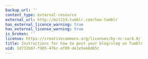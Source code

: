 ```yaml
---
backup_url: ''
content_type: external-resource
external_url: http://mit219.tumblr.com/how-tumblr
has_external_licence_warning: true
has_external_license_warning: true
is_broken: ''
license: https://creativecommons.org/licenses/by-nc-sa/4.0/
title: Instructions for how to post your blog/vlog on Tumblr
uid: 1d732b87-f985-476c-af09-de1e5ee6d65c
---
```

